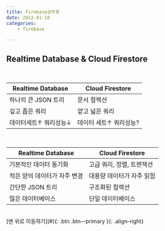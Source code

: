 ```yaml
---
title: Firebase공부중
date: 2022-01-18
categories: 
    - firebase

---
```



## Realtime Database & Cloud Firestore
<br>

|Realtime Database | Cloud Firestore|
| --- | --- |
|하나의 큰 JSON 트리 | 문서 컬렉션 |
|깊고 좁은 쿼리 | 얕고 넓은 쿼리 |
|데이터세트↑ 쿼리성능↓ | 데이터 세트↑ 쿼리성능? |

<br>

|Realtime Database | Cloud Firestore|
| --- | --- |
|기본적인 데이터 동기화 | 고급 쿼리, 정렬, 트랜잭션 |
|적은 양의 데이터가 자주 변경 | 대용량 데이터가 자주 읽힘 |
|간단한 JSON 트리 | 구조화된 컬렉션 |
|많은 데이터베이스 | 단일 데이터베이스 |

<br>
[맨 위로 이동하기](#){: .btn .btn--primary }{: .align-right}
<br>